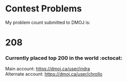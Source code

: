 # Contest Problems

My problem count submitted to DMOJ is:
# 208
### Currently placed top 200 in the world  :octocat:
Main account:
https://dmoj.ca/user/indra <br />
Alternate account:
https://dmoj.ca/user/chrollo
